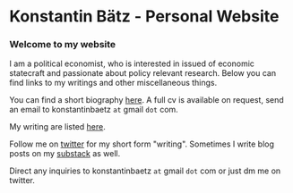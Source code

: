# Konstantin Bätz - Personal Website

### Welcome to my website
I am a political economist, who is interested in issued of economic statecraft and passionate about policy relevant research. Below you can find links to my writings and other miscellaneous things.

You can find a short biography [here](./short_bio.md). A full cv is available on request, send an email to konstantinbaetz `at` gmail `dot` com.

My writing are listed [here](./writings.md). 

Follow me on [twitter](https://twitter.com/KonstantinBaetz) for my short form "writing". Sometimes I write blog posts on my [substack](https://infiniteregression.substack.com/) as well.

Direct any inquiries to konstantinbaetz `at` gmail `dot` com or just dm me on twitter.
